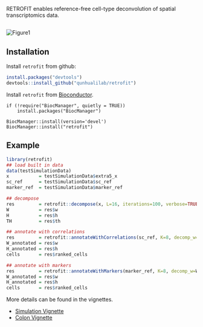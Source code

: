 RETROFIT enables reference-free cell-type deconvolution of spatial transcriptomics data.
##
![Figure1](https://user-images.githubusercontent.com/90921267/220766755-daea9d4b-4ac0-4dd3-978c-7e71b31bc36e.png) <br />

## Installation

Install `retrofit` from github:

``` r
install.packages("devtools") 
devtools::install_github("qunhualilab/retrofit")
```
Install `retrofit` from [Bioconductor](https://bioconductor.org/packages/devel/bioc/html/retrofit.html).

```{r}
if (!require("BiocManager", quietly = TRUE))
    install.packages("BiocManager")

BiocManager::install(version='devel')
BiocManager::install("retrofit")
```

## Example

``` r
library(retrofit)
## load built in data
data(testSimulationData)
x           = testSimulationData$extra5_x
sc_ref      = testSimulationData$sc_ref
marker_ref  = testSimulationData$marker_ref

## decompose 
res         = retrofit::decompose(x, L=16, iterations=100, verbose=TRUE)
W           = res$w
H           = res$h
TH          = res$th

## annotate with correlations
res         = retrofit::annotateWithCorrelations(sc_ref, K=8, decomp_w=W, decomp_h=H)
W_annotated = res$w
H_annotated = res$h
cells       = res$ranked_cells

## annotate with markers
res         = retrofit::annotateWithMarkers(marker_ref, K=8, decomp_w=W, decomp_h=H)
W_annotated = res$w
H_annotated = res$h
cells       = res$ranked_cells	  
```

More details can be found in the vignettes.
- [Simulation Vignette](https://github.com/qunhualilab/retrofit/blob/main/vignettes/SimulationVignette.Rmd)
- [Colon Vignette](https://github.com/qunhualilab/retrofit/blob/main/vignettes/ColonVignette.Rmd)
